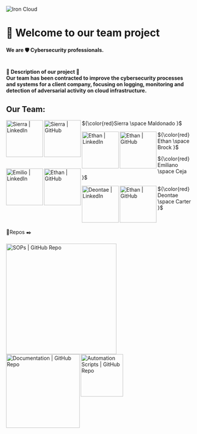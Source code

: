 ![Iron Cloud](https://github.com/IronCloudSecurity/.github/blob/main/profile/Iron-Cloud.png)
  <h1>
  👋 Welcome to our team project
  </h1>
  <h4>
    We are 🛡️ Cybersecurity professionals.
</br>
</br>
  <h4>
💾 Description of our project 🚧
</br>
  Our team has been contracted to improve the cybersecurity processes and systems for a client company, focusing on logging, monitoring and detection of adversarial activity on cloud infrastructure.
  
## Our Team:
<a href="https://www.linkedin.com/in/Sierra-maldonado/"><img align="left" src="https://img.shields.io/badge/linkedin-%230077B5.svg?style=for-the-badge&logo=linkedin&logoColor=white" alt="Sierra | LinkedIn" width="100px"/></a>
<a href="https://github.com/Magicwolfes"><img align="left" src="https://img.shields.io/badge/github-%23121011.svg?style=for-the-badge&logo=github&logoColor=white" alt="Sierra  | GitHub" width="100px"/></a>
<p align="left"> ${\color{red}Sierra \space Maldonado }$ </p> <a href="https://www.linkedin.com/in/ethan-brock0b455a7263/"><img align="left" src="https://img.shields.io/badge/linkedin-%230077B5.svg?style=for-the-badge&logo=linkedin&logoColor=white" alt="Ethan | LinkedIn" width="100px"/></a>
<a href="https://github.com/Ethanbrock1"><img align="left" src="https://img.shields.io/badge/github-%23121011.svg?style=for-the-badge&logo=github&logoColor=white" alt="Ethan  | GitHub" width="100px"/></a>
<p align="left"> ${\color{red}Ethan \space Brock }$ </p> <a href="https://www.linkedin.com/in/emilioceja/"><img align="left" src="https://img.shields.io/badge/linkedin-%230077B5.svg?style=for-the-badge&logo=linkedin&logoColor=white" alt="Emilio | LinkedIn" width="100px"/></a>
<a href="https://github.com/JesusCEVC"><img align="left" src="https://img.shields.io/badge/github-%23121011.svg?style=for-the-badge&logo=github&logoColor=white" alt="Ethan  | GitHub" width="100px"/></a>
<p align="left"> ${\color{red}Emiliano \space Ceja }$ </p> <a href="https://www.linkedin.com/in/deontae-carter-4bb707233/"><img align="left" src="https://img.shields.io/badge/linkedin-%230077B5.svg?style=for-the-badge&logo=linkedin&logoColor=white" alt="Deontae | LinkedIn" width="100px"/></a>
<a href="https://github.com/DeaontaeCarter"><img align="left" src="https://img.shields.io/badge/github-%23121011.svg?style=for-the-badge&logo=github&logoColor=white" alt="Ethan  | GitHub" width="100px"/></a>
<p align="left"> ${\color{red}Deontae \space Carter }$ </p>
</br>
</br>
  </h4>
    🔎Repos ✒️
</br>
</br>
<a href="https://github.com/IronCloudSecurity/SOPs#readme"><img align="left" src="https://img.shields.io/badge/Repo-Standard Operating Procedures-red" alt="SOPs | GitHub Repo" width="300px"/></a>
</br>
</br>
<a href="https://github.com/IronCloudSecurity/Documentation#readme"><img align="left" src="https://img.shields.io/badge/Repo-Documentations-red" alt="Documentation | GitHub Repo" width="200px"/></a> 
</br>
</br>
<a href="https://github.com/IronCloudSecurity/Scripts#readme"><img align="left" src="https://img.shields.io/badge/Repo-Scripts-red" alt="Automation Scripts | GitHub Repo" width="115px"/></a> 
</br>


